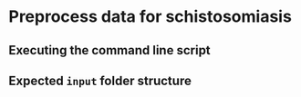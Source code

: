 # Preprocess data for schistosomiasis

## Executing the command line script

## Expected ``input`` folder structure
